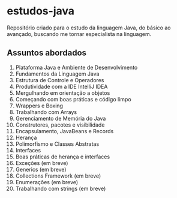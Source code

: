 # estudos-java

Repositório criado para o estudo da linguagem Java, do básico ao avançado, buscando me tornar especialista na linguagem.

## Assuntos abordados

1. Plataforma Java e Ambiente de Desenvolvimento
2. Fundamentos da Linguagem Java
3. Estrutura de Controle e Operadores
4. Produtividade com a IDE IntelliJ IDEA
5. Mergulhando em orientação a objetos
6. Começando com boas práticas e código limpo
7. Wrappers e Boxing
8. Trabalhando com Arrays
9. Gerenciamento de Memória do Java
10. Construtores, pacotes e visibilidade
11. Encapsulamento, JavaBeans e Records
12. Herança
13. Polimorfismo e Classes Abstratas
14. Interfaces
15. Boas práticas de herança e interfaces
16. Exceções (em breve)
17. Generics (em breve)
18. Collections Framework (em breve)
19. Enumerações (em breve)
20. Trabalhando com strings (em breve)